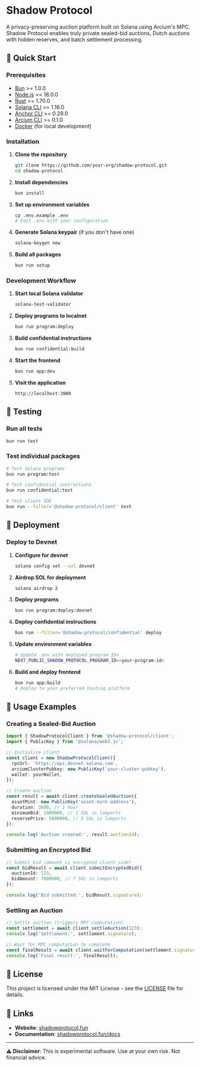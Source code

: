 # Shadow Protocol

A privacy-preserving auction platform built on Solana using Arcium's MPC. Shadow Protocol enables truly private sealed-bid auctions, Dutch auctions with hidden reserves, and batch settlement processing.


## 🚀 Quick Start

### Prerequisites

- [Bun](https://bun.sh/) >= 1.0.0
- [Node.js](https://nodejs.org/) >= 18.0.0
- [Rust](https://rustup.rs/) >= 1.70.0
- [Solana CLI](https://docs.solana.com/cli/install-solana-cli-tools) >= 1.16.0
- [Anchor CLI](https://www.anchor-lang.com/docs/installation) >= 0.29.0
- [Arcium CLI](https://docs.arcium.com/installation) >= 0.1.0
- [Docker](https://docs.docker.com/get-docker/) (for local development)

### Installation

1. **Clone the repository**
   ```bash
   git clone https://github.com/your-org/shadow-protocol.git
   cd shadow-protocol
   ```

2. **Install dependencies**
   ```bash
   bun install
   ```

3. **Set up environment variables**
   ```bash
   cp .env.example .env
   # Edit .env with your configuration
   ```

4. **Generate Solana keypair** (if you don't have one)
   ```bash
   solana-keygen new
   ```

5. **Build all packages**
   ```bash
   bun run setup
   ```

### Development Workflow

1. **Start local Solana validator**
   ```bash
   solana-test-validator
   ```

2. **Deploy programs to localnet**
   ```bash
   bun run program:deploy
   ```

3. **Build confidential instructions**
   ```bash
   bun run confidential:build
   ```

4. **Start the frontend**
   ```bash
   bun run app:dev
   ```

5. **Visit the application**
   ```
   http://localhost:3000
   ```

## 🧪 Testing

### Run all tests
```bash
bun run test
```

### Test individual packages
```bash
# Test Solana programs
bun run program:test

# Test confidential instructions
bun run confidential:test

# Test client SDK
bun run --filter='@shadow-protocol/client' test
```

## 🚢 Deployment

### Deploy to Devnet

1. **Configure for devnet**
   ```bash
   solana config set --url devnet
   ```

2. **Airdrop SOL for deployment**
   ```bash
   solana airdrop 2
   ```

3. **Deploy programs**
   ```bash
   bun run program:deploy:devnet
   ```

4. **Deploy confidential instructions**
   ```bash
   bun run --filter='@shadow-protocol/confidential' deploy
   ```

5. **Update environment variables**
   ```bash
   # Update .env with deployed program IDs
   NEXT_PUBLIC_SHADOW_PROTOCOL_PROGRAM_ID=<your-program-id>
   ```

6. **Build and deploy frontend**
   ```bash
   bun run app:build
   # Deploy to your preferred hosting platform
   ```

## 📖 Usage Examples

### Creating a Sealed-Bid Auction

```typescript
import { ShadowProtocolClient } from '@shadow-protocol/client';
import { PublicKey } from '@solana/web3.js';

// Initialize client
const client = new ShadowProtocolClient({
  rpcUrl: 'https://api.devnet.solana.com',
  arciumClusterPubkey: new PublicKey('your-cluster-pubkey'),
  wallet: yourWallet,
});

// Create auction
const result = await client.createSealedAuction({
  assetMint: new PublicKey('asset-mint-address'),
  duration: 3600, // 1 hour
  minimumBid: 1000000, // 1 SOL in lamports
  reservePrice: 5000000, // 5 SOL in lamports
});

console.log('Auction created:', result.auctionId);
```

### Submitting an Encrypted Bid

```typescript
// Submit bid (amount is encrypted client-side)
const bidResult = await client.submitEncryptedBid({
  auctionId: 123,
  bidAmount: 7000000, // 7 SOL in lamports
});

console.log('Bid submitted:', bidResult.signature);
```

### Settling an Auction

```typescript
// Settle auction (triggers MPC computation)
const settlement = await client.settleAuction(123);
console.log('Settlement:', settlement.signature);

// Wait for MPC computation to complete
const finalResult = await client.waitForComputation(settlement.signature);
console.log('Final result:', finalResult);
```

## 📄 License

This project is licensed under the MIT License - see the [LICENSE](./LICENSE) file for details.

## 🔗 Links

- **Website**: [shadowprotocol.fun](https://shadowprotocol.fun)
- **Documentation**: [shadowprotocol.fun/docs](https://shadowprotocol.fun/docs)

---

**⚠️ Disclaimer**: This is experimental software. Use at your own risk. Not financial advice.